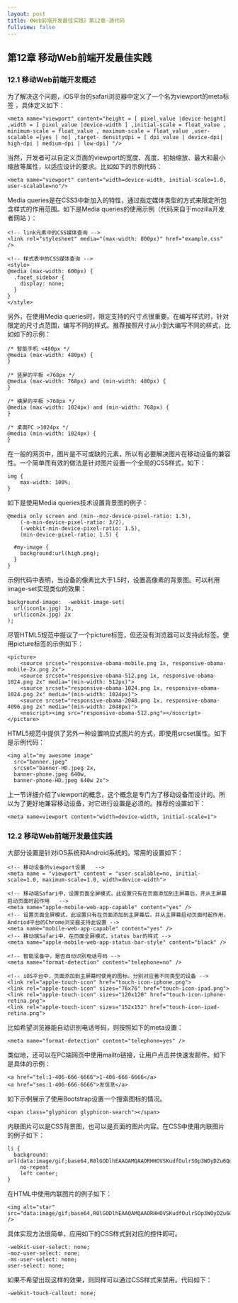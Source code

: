 ```yaml
---
layout: post
title: 《Web前端开发最佳实践》第12章-源代码
fullview: false
---
```


## 第12章 移动Web前端开发最佳实践
### 12.1 移动Web前端开发概述
为了解决这个问题，iOS平台的safari浏览器中定义了一个名为viewport的meta标签 ，具体定义如下：

	<meta name="viewport" content="height = [ pixel_value |device-height] ,width = [ pixel_value |device-width ] ,initial-scale = float_value , minimum-scale = float_value , maximum-scale = float_value ,user-scalable =[yes | no] ,target- densitydpi = [ dpi_value | device-dpi| high-dpi | medium-dpi | low-dpi] "/>

当然，开发者可以自定义页面的viewport的宽度、高度、初始缩放、最大和最小缩放等属性，以适应设计的要求。比如如下的示例代码：

	<meta name="viewport" content="width=device-width, initial-scale=1.0, user-scalable=no"/>

Media queries是在CSS3中新加入的特性，通过指定媒体类型的方式来限定所包含样式的作用范围。如下是Media queries的使用示例（代码来自于mozilla开发者网站 ）：

	<!-- link元素中的CSS媒体查询 -->
	<link rel="stylesheet" media="(max-width: 800px)" href="example.css" />

	<!-- 样式表中的CSS媒体查询 -->
	<style>
	@media (max-width: 600px) {
	  .facet_sidebar {
	    display: none;
	  }
	}
	</style>

另外，在使用Media queries时，限定支持的尺寸点很重要。在编写样式时，针对限定的尺寸点范围，编写不同的样式。推荐按照尺寸从小到大编写不同的样式，比如如下的示例：

	/* 智能手机 <480px */
	@media (max-width: 480px) {
	}

	/* 竖屏的平板 <768px */
	@media (max-width: 768px) and (min-width: 480px) {
	}

	/* 横屏的平板 >768px */
	@media (max-width: 1024px) and (min-width: 768px) {
	}

	/* 桌面PC >1024px */
	@media (min-width: 1024px) {
	}

在一般的网页中，图片是不可或缺的元素，所以有必要解决图片在移动设备的兼容性。一个简单而有效的做法是针对图片设置一个全局的CSS样式，如下：

	img {
	    max-width: 100%;
	}

如下是使用Media queries技术设置背景图的例子：

	@media only screen and (min--moz-device-pixel-ratio: 1.5),
	    (-o-min-device-pixel-ratio: 3/2),
	    (-webkit-min-device-pixel-ratio: 1.5),
	    (min-device-pixel-ratio: 1.5) {

	  #my-image {
	    background:url(high.png);
	  }
	}

示例代码中表明，当设备的像素比大于1.5时，设置高像素的背景图。可以利用image-set实现类似的效果：

	background-image:  -webkit-image-set(
	  url(icon1x.jpg) 1x,
	  url(icon2x.jpg) 2x
	);

尽管HTML5规范中提议了一个picture标签，但还没有浏览器可以支持此标签。使用picture标签的示例如下：

	<picture>
	    <source srcset="responsive-obama-mobile.png 1x, responsive-obama-mobile-2x.png 2x">
	    <source srcset="responsive-obama-512.png 1x, responsive-obama-1024.png 2x" media="(min-width: 512px)">
	    <source srcset="responsive-obama-1024.png 1x, responsive-obama-1024.png 2x" media="(min-width: 1024px)">
	    <source srcset="responsive-obama-2048.png 1x, responsive-obama-4096.png 2x" media="(min-width: 2048px)">
	    <noscript><img src="responsive-obama-512.png"></noscript>
	</picture>

HTML5规范中提供了另外一种设置响应式图片的方式，即使用srcset属性。如下是示例代码：

	<img alt="my awesome image"
	  src="banner.jpeg"
	  srcset="banner-HD.jpeg 2x,
	  banner-phone.jpeg 640w,
	  banner-phone-HD.jpeg 640w 2x">

上一节详细介绍了viewport的概念，这个概念是专门为了移动设备而设计的。所以为了更好地兼容移动设备，对它进行设置是必须的。推荐的设置如下：

	<meta name=viewport content="width=device-width, initial-scale=1">

### 12.2 移动Web前端开发最佳实践
大部分设置是针对iOS系统和Android系统的。常用的设置如下：

	<!-- 移动设备的viewport设置   -->
	<meta name = "viewport" content = "user-scalable=no, initial-scale=1.0, maximum-scale=1.0, width=device-width">

	<!-- 移动端Safari中，设置页面全屏模式，此设置只有在页面添加到主屏幕后，并从主屏幕启动页面时起作用   -->
	<meta name="apple-mobile-web-app-capable" content="yes" />
	<!-- 设置页面全屏模式，此设置只有在页面添加到主屏幕后，并从主屏幕启动页面时起作用， Andriod平台的Chrome浏览器支持此设置 -->
	<meta name="mobile-web-app-capable" content="yes" />
	<!-- 移动端Safari中，在页面全屏模式，status bar的样式 -->
	<meta name="apple-mobile-web-app-status-bar-style" content="black" />

	<!-- 智能设备中，是否自动识别电话号码 -->
	<meta name="format-detection" content="telephone=no" />

	<!-- iOS平台中，页面添加到主屏幕时使用的图标。分别对应着不同类型的设备 -->
	<link rel="apple-touch-icon" href="touch-icon-iphone.png">
	<link rel="apple-touch-icon" sizes="76x76" href="touch-icon-ipad.png">
	<link rel="apple-touch-icon" sizes="120x120" href="touch-icon-iphone-retina.png">
	<link rel="apple-touch-icon" sizes="152x152" href="touch-icon-ipad-retina.png">

比如希望浏览器能自动识别电话号码，则按照如下的meta设置：

	<meta name="format-detection" content="telephone=yes" />

类似地，还可以在PC端网页中使用mailto链接，让用户点击并快速发邮件。如下是具体的示例：

	<a href="tel:1-406-666-6666">1-406-666-6666</a>
	<a href="sms:1-406-666-6666">发信息</a>

如下示例展示了使用Bootstrap设置一个搜索图标的情况。

	<span class="glyphicon glyphicon-search"></span>

内联图片可以是CSS背景图，也可以是页面的图片内容。在CSS中使用内联图片的例子如下：

	li {
	  background:
	url(data:image/gif;base64,R0lGODlhEAAQAMQAAORHHOVSKudfOulrSOp3WOyDZu6QdvCchPGolfO0o/XBs/fNwfjZ0frl3/zy7////wAAAAAAAAAAAAAAAAAAAAAAAAAAAAAAAAAAAAAAAAAAAAAAAAAAAAAAAAAAAAAAACH5BAkAABAALAAAAAAQABAAAAVVICSOZGlCQAosJ6mu7fiyZeKqNKToQGDsM8hBADgUXoGAiqhSvp5QAnQKGIgUhwFUYLCVDFCrKUE1lBavAViFIDlTImbKC5Gm2hB0SlBCBMQiB0UjIQA7)
	    no-repeat
	    left center;
	}

在HTML中使用内联图片的例子如下：

	<img alt="star" src="data:image/gif;base64,R0lGODlhEAAQAMQAAORHHOVSKudfOulrSOp3WOyDZu6QdvCchPGolfO0o/XBs/fNwfjZ0frl3/zy7////wAAAAAAAAAAAAAAAAAAAAAAAAAAAAAAAAAAAAAAAAAAAAAAAAAAAAAAAAAAAAAAACH5BAkAABAALAAAAAAQABAAAAVVICSOZGlCQAosJ6mu7fiyZeKqNKToQGDsM8hBADgUXoGAiqhSvp5QAnQKGIgUhwFUYLCVDFCrKUE1lBavAViFIDlTImbKC5Gm2hB0SlBCBMQiB0UjIQA7" />

具体实现方法很简单，应用如下的CSS样式到对应的控件即可。

	-webkit-user-select: none;
	-moz-user-select: none;
	-ms-user-select: none;
	user-select: none;

如果不希望出现这样的效果，则同样可以通过CSS样式来禁用。代码如下：

	-webkit-touch-callout: none;
